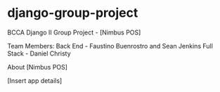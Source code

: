 # django-group-project

BCCA Django II Group Project - [Nimbus POS]

Team Members:
Back End - Faustino Buenrostro and Sean Jenkins
Full Stack - Daniel Christy

About [Nimbus POS]

[Insert app details]
